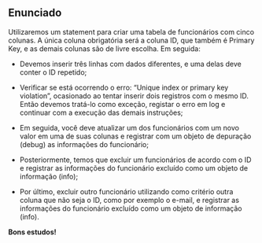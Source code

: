## Enunciado
Utilizaremos um statement para criar uma tabela de funcionários com cinco colunas. A única coluna obrigatória será a coluna ID, que também é Primary Key, e as demais colunas são de livre escolha. Em seguida:
 
- Devemos inserir três linhas com dados diferentes, e uma delas deve conter o ID repetido;


- Verificar se está ocorrendo o erro: “Unique index or primary key violation”, ocasionado ao tentar inserir dois registros com o mesmo ID. Então devemos tratá-lo como exceção, registar o erro em log e continuar com a execução das demais instruções;


- Em seguida, você deve atualizar um dos funcionários com um novo valor em uma de suas colunas e  registrar com um objeto de depuração (debug) as informações do funcionário;


- Posteriormente, temos que excluir um funcionários de acordo com o ID e registrar as informações do funcionário excluído como um objeto de informação (info);


- Por último, excluir outro funcionário utilizando como critério outra coluna que não seja o ID, como por exemplo o e-mail, e registrar as informações do funcionário excluído como um objeto de informação (info).

 
**Bons estudos!**
